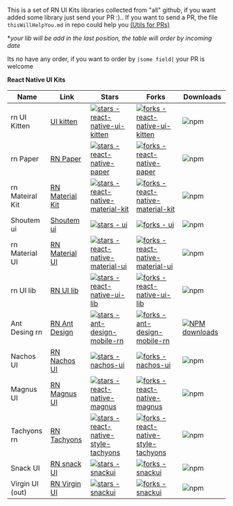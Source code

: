 
This is a set of RN UI Kits libraries collected from "all" github, if you want added some library just send your PR :).. If you want to send a PR, the file `thisWillHelpYou.md` in repo could help you [(Utils for PRs)](https://github.com/enzzoperez/react-native-ui-kits-libraries/blob/main/thisWillHelpYou.js)



**your lib will be add in the last position, the table will order by incoming date*

Its no have any order, if you want to order by `|some field|` your PR is welcome

**React Native UI Kits**

| Name | Link | Stars | Forks | Downloads | 
|--|--|--|--|--|
| rn UI Kitten | [UI kitten](https://github.com/akveo/react-native-ui-kitten) | [![stars - react-native-ui-kitten](https://img.shields.io/github/stars/akveo/react-native-ui-kitten?style=social)](https://github.com/akveo/react-native-ui-kitten) | [![forks - react-native-ui-kitten](https://img.shields.io/github/forks/akveo/react-native-ui-kitten?style=social)](https://github.com/akveo/react-native-ui-kitten) | ![npm](https://img.shields.io/npm/dm/react-native-ui-kitten)
| rn Paper | [RN Paper](https://github.com/callstack/react-native-paper) | [![stars - react-native-paper](https://img.shields.io/github/stars/callstack/react-native-paper?style=social)](https://github.com/callstack/react-native-paper) | [![forks - react-native-paper](https://img.shields.io/github/forks/callstack/react-native-paper?style=social)](https://github.com/callstack/react-native-paper) | ![npm](https://img.shields.io/npm/dm/react-native-paper) |
| rn Mateiral Kit | [RN Material Kit](https://github.com/xinthink/react-native-material-kit) | [![stars - react-native-material-kit](https://img.shields.io/github/stars/xinthink/react-native-material-kit?style=social)](https://github.com/xinthink/react-native-material-kit) | [![forks - react-native-material-kit](https://img.shields.io/github/forks/xinthink/react-native-material-kit?style=social)](https://github.com/xinthink/react-native-material-kit) | ![npm](https://img.shields.io/npm/dm/react-native-material-kit)
| Shoutem ui | [Shoutem ui](https://github.com/shoutem/ui) | [![stars - ui](https://img.shields.io/github/stars/shoutem/ui?style=social)](https://github.com/shoutem/ui) | [![forks - ui](https://img.shields.io/github/forks/shoutem/ui?style=social)](https://github.com/shoutem/ui) | ![npm](https://img.shields.io/npm/dm/@shoutem/ui)
| rn Material UI | [RN Material UI](https://github.com/xotahal/react-native-material-ui) | [![stars - react-native-material-ui](https://img.shields.io/github/stars/xotahal/react-native-material-ui?style=social)](https://github.com/xotahal/react-native-material-ui) | [![forks - react-native-material-ui](https://img.shields.io/github/forks/xotahal/react-native-material-ui?style=social)](https://github.com/xotahal/react-native-material-ui) | ![npm](https://img.shields.io/npm/dm/react-native-material-ui)
| rn UI lib | [RN UI lib](https://github.com/wix/react-native-ui-lib) | [![stars - react-native-ui-lib](https://img.shields.io/github/stars/wix/react-native-ui-lib?style=social)](https://github.com/wix/react-native-ui-lib) | [![forks - react-native-ui-lib](https://img.shields.io/github/forks/wix/react-native-ui-lib?style=social)](https://github.com/wix/react-native-ui-lib) | ![npm](https://img.shields.io/npm/dm/react-native-ui-lib)
| Ant Desing rn | [RN Ant Design](https://github.com/ant-design/ant-design-mobile-rn) | [![stars - ant-design-mobile-rn](https://img.shields.io/github/stars/ant-design/ant-design-mobile-rn?style=social)](https://github.com/ant-design/ant-design-mobile-rn) | [![forks - ant-design-mobile-rn](https://img.shields.io/github/forks/ant-design/ant-design-mobile-rn?style=social)](https://github.com/ant-design/ant-design-mobile-rn) | [![NPM downloads](http://img.shields.io/npm/dm/@ant-design/react-native.svg?style=flat-square)](https://npmjs.org/package/@ant-design/react-native)
| Nachos UI | [RN Nachos UI](https://github.com/nachos-ui/nachos-ui) | [![stars - nachos-ui](https://img.shields.io/github/stars/nachos-ui/nachos-ui?style=social)](https://github.com/nachos-ui/nachos-ui) | [![forks - nachos-ui](https://img.shields.io/github/forks/nachos-ui/nachos-ui?style=social)](https://github.com/nachos-ui/nachos-ui) | ![npm](https://img.shields.io/npm/dm/nachos-ui)
| Magnus UI | [RN Magnus UI](https://github.com/jsartisan/react-native-magnus) | [![stars - react-native-magnus](https://img.shields.io/github/stars/jsartisan/react-native-magnus?style=social)](https://github.com/jsartisan/react-native-magnus) | [![forks - react-native-magnus](https://img.shields.io/github/forks/jsartisan/react-native-magnus?style=social)](https://github.com/jsartisan/react-native-magnus) | ![npm](https://img.shields.io/npm/dm/react-native-magnus)
| Tachyons rn | [RN Tachyons](https://github.com/tachyons-css/react-native-style-tachyons) | [![stars - react-native-style-tachyons](https://img.shields.io/github/stars/tachyons-css/react-native-style-tachyons?style=social)](https://github.com/tachyons-css/react-native-style-tachyons) | [![forks - react-native-style-tachyons](https://img.shields.io/github/forks/tachyons-css/react-native-style-tachyons?style=social)](https://github.com/tachyons-css/react-native-style-tachyons) | ![npm](https://img.shields.io/npm/dm/react-native-style-tachyons)
| Snack UI | [RN snack UI](https://github.com/snackui/snackui) | [![stars - snackui](https://img.shields.io/github/stars/snackui/snackui?style=social)](https://github.com/snackui/snackui) | [![forks - snackui](https://img.shields.io/github/forks/snackui/snackui?style=social)](https://github.com/snackui/snackui) | ![npm](https://img.shields.io/npm/dm/snackui)
| Virgin UI (out) | [RN Virgin UI](https://github.com/Trixieapp/react-virgin) | [![stars - snackui](https://img.shields.io/github/stars/Trixieapp/react-virgin?style=social)](https://github.com/Trixieapp/react-virgin) | [![forks - snackui](https://img.shields.io/github/forks/Trixieapp/react-virgin?style=social)](https://github.com/Trixieapp/react-virgin) | ![npm](https://img.shields.io/npm/dm/react-virgin)
